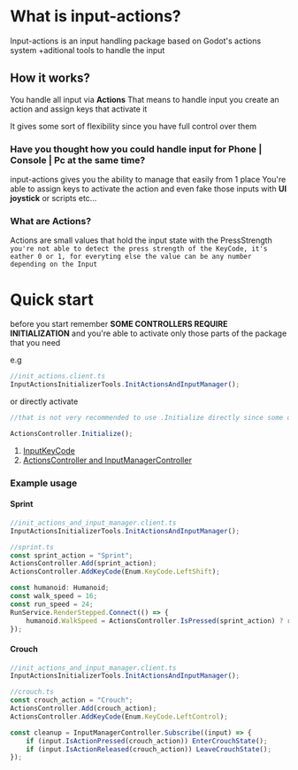 # What is input-actions?

Input-actions is an input handling package based on Godot's actions system
+aditional tools to handle the input

## How it works?

You handle all input via <b>Actions</b>
That means to handle input you create an action and assign keys that activate it

It gives some sort of flexibility since you have full control over them

### Have you thought how you could handle input for Phone | Console | Pc at the same time?

input-actions gives you the ability to manage that easily from 1 place
You're able to assign keys to activate the action and even fake those inputs with <b>UI joystick</b> or scripts etc...

### What are Actions?

Actions are small values that hold the input state with the PressStrength
`you're not able to detect the press strength of the KeyCode, it's eather 0 or 1, for everyting else the value can be any number depending on the Input`

# Quick start

before you start remember
<b>SOME CONTROLLERS REQUIRE INITIALIZATION</b>
and you're able to activate only those parts of the package that you need

e.g

```ts
//init_actions.client.ts
InputActionsInitializerTools.InitActionsAndInputManager();
```

or directly activate

```ts
//that is not very recommended to use .Initialize directly since some of them come in couples and have activated to be at the same time (just not to forget to initialize the other one)

ActionsController.Initialize();
```

1. [InputKeyCode](docs/InputKeyCode.md)
2. [ActionsController and InputManagerController](docs/ActionsAndInputManager.md)

### Example usage

#### Sprint

```ts
//init_actions_and_input_manager.client.ts
InputActionsInitializerTools.InitActionsAndInputManager();

//sprint.ts
const sprint_action = "Sprint";
ActionsController.Add(sprint_action);
ActionsController.AddKeyCode(Enum.KeyCode.LeftShift);

const humanoid: Humanoid;
const walk_speed = 16;
const run_speed = 24;
RunService.RenderStepped.Connect(() => {
	humanoid.WalkSpeed = ActionsController.IsPressed(sprint_action) ? run_speed : walk_speed;
});
```

#### Crouch

```ts
//init_actions_and_input_manager.client.ts
InputActionsInitializerTools.InitActionsAndInputManager();

//crouch.ts
const crouch_action = "Crouch";
ActionsController.Add(crouch_action);
ActionsController.AddKeyCode(Enum.KeyCode.LeftControl);

const cleanup = InputManagerController.Subscribe((input) => {
	if (input.IsActionPressed(crouch_action)) EnterCrouchState();
	if (input.IsActionReleased(crouch_action)) LeaveCrouchState();
});
```
